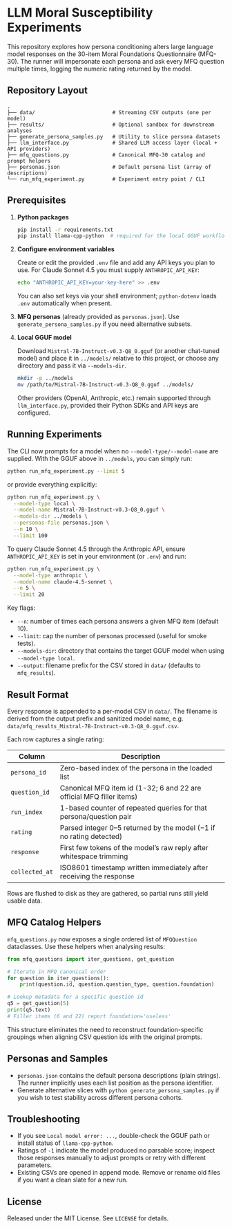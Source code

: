 # LLM Moral Susceptibility Experiments

This repository explores how persona conditioning alters large language model responses on the 30-item Moral Foundations Questionnaire (MFQ-30). The runner will impersonate each persona and ask every MFQ question multiple times, logging the numeric rating returned by the model.

## Repository Layout

```
.
├── data/                         # Streaming CSV outputs (one per model)
├── results/                      # Optional sandbox for downstream analyses
├── generate_persona_samples.py   # Utility to slice persona datasets
├── llm_interface.py              # Shared LLM access layer (local + API providers)
├── mfq_questions.py              # Canonical MFQ-30 catalog and prompt helpers
├── personas.json                 # Default persona list (array of descriptions)
└── run_mfq_experiment.py         # Experiment entry point / CLI
```

## Prerequisites

1. **Python packages**

   ```bash
   pip install -r requirements.txt
   pip install llama-cpp-python  # required for the local GGUF workflow
   ```

2. **Configure environment variables**

   Create or edit the provided `.env` file and add any API keys you plan to use. For Claude Sonnet 4.5 you must supply `ANTHROPIC_API_KEY`:

   ```bash
   echo "ANTHROPIC_API_KEY=your-key-here" >> .env
   ```

   You can also set keys via your shell environment; `python-dotenv` loads `.env` automatically when present.

3. **MFQ personas** (already provided as `personas.json`). Use `generate_persona_samples.py` if you need alternative subsets.

3. **Local GGUF model**

   Download `Mistral-7B-Instruct-v0.3-Q8_0.gguf` (or another chat-tuned model) and place it in `../models/` relative to this project, or choose any directory and pass it via `--models-dir`.

   ```bash
   mkdir -p ../models
   mv /path/to/Mistral-7B-Instruct-v0.3-Q8_0.gguf ../models/
   ```

   Other providers (OpenAI, Anthropic, etc.) remain supported through `llm_interface.py`, provided their Python SDKs and API keys are configured.

## Running Experiments

The CLI now prompts for a model when no `--model-type/--model-name` are supplied. With the GGUF above in `../models`, you can simply run:

```bash
python run_mfq_experiment.py --limit 5
```

or provide everything explicitly:

```bash
python run_mfq_experiment.py \
  --model-type local \
  --model-name Mistral-7B-Instruct-v0.3-Q8_0.gguf \
  --models-dir ../models \
  --personas-file personas.json \
  --n 10 \
  --limit 100
```

To query Claude Sonnet 4.5 through the Anthropic API, ensure `ANTHROPIC_API_KEY` is set in your environment (or `.env`) and run:

```bash
python run_mfq_experiment.py \
  --model-type anthropic \
  --model-name claude-4.5-sonnet \
  --n 5 \
  --limit 20
```

Key flags:

- `--n`: number of times each persona answers a given MFQ item (default 10).
- `--limit`: cap the number of personas processed (useful for smoke tests).
- `--models-dir`: directory that contains the target GGUF model when using `--model-type local`.
- `--output`: filename prefix for the CSV stored in `data/` (defaults to `mfq_results`).

## Result Format

Every response is appended to a per-model CSV in `data/`. The filename is derived from the output prefix and sanitized model name, e.g. `data/mfq_results_Mistral-7B-Instruct-v0.3-Q8_0.gguf.csv`.

Each row captures a single rating:

| Column        | Description                                                         |
|---------------|---------------------------------------------------------------------|
| `persona_id`  | Zero-based index of the persona in the loaded list                  |
| `question_id` | Canonical MFQ item id (1-32; 6 and 22 are official MFQ filler items) |
| `run_index`   | 1-based counter of repeated queries for that persona/question pair  |
| `rating`      | Parsed integer 0–5 returned by the model (−1 if no rating detected) |
| `response`    | First few tokens of the model’s raw reply after whitespace trimming |
| `collected_at`| ISO8601 timestamp written immediately after receiving the response  |

Rows are flushed to disk as they are gathered, so partial runs still yield usable data.

## MFQ Catalog Helpers

`mfq_questions.py` now exposes a single ordered list of `MFQQuestion` dataclasses. Use these helpers when analysing results:

```python
from mfq_questions import iter_questions, get_question

# Iterate in MFQ canonical order
for question in iter_questions():
    print(question.id, question.question_type, question.foundation)

# Lookup metadata for a specific question id
q5 = get_question(5)
print(q5.text)
# Filler items (6 and 22) report foundation='useless'
```

This structure eliminates the need to reconstruct foundation-specific groupings when aligning CSV question ids with the original prompts.

## Personas and Samples

- `personas.json` contains the default persona descriptions (plain strings). The runner implicitly uses each list position as the persona identifier.
- Generate alternative slices with `python generate_persona_samples.py` if you wish to test stability across different persona cohorts.

## Troubleshooting

- If you see `Local model error: ...`, double-check the GGUF path or install status of `llama-cpp-python`.
- Ratings of `-1` indicate the model produced no parsable score; inspect those responses manually to adjust prompts or retry with different parameters.
- Existing CSVs are opened in append mode. Remove or rename old files if you want a clean slate for a new run.

## License

Released under the MIT License. See `LICENSE` for details.
